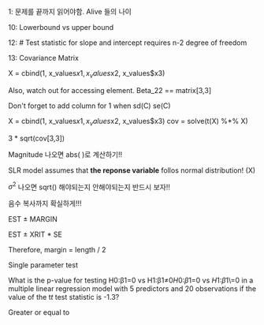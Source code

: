 1: 문제를 끝까지 읽어야함. Alive 들의 나이

10: Lowerbound vs upper bound

12: # Test statistic for slope and intercept requires n-2 degree of freedom

13: Covariance Matrix 

X = cbind(1, x_values$x1, x_values$x2, x_values$x3)

Also, watch out for accessing element. Beta_22 == matrix[3,3]

Don't forget to add column for 1 when sd(C) se(C)



X = cbind(1, x_values$x1, x_values$x2, x_values$x3)
cov = solve(t(X) %*% X)

3 * sqrt(cov[3,3])



Magnitude 나오면 abs( )로 계산하기!!



SLR model assumes that **the reponse variable** follos normal distribution! (X)

$\sigma ^2$ 나오면 sqrt() 해야되는지 안해야되는지 반드시 보자!!

음수 복사까지 확실하게!!!



EST ± MARGIN 

EST ± XRIT * SE

Therefore, margin = length / 2



Single parameter test 

What is the p-value for testing H0:β1=0 vs H1:β1≠0*H*0:*β*1=0 vs *H*1:*β*1\\=0 in a multiple linear regression model with 5 predictors and 20 observations if the value of the t*t* test statistic is -1.3?



Greater or equal to 






